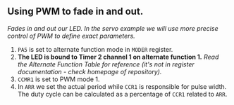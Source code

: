 ## Using PWM to fade in and out.
*Fades in and out our LED. In the servo example we will use more precise control of PWM to define exact parameters.*

1. `PA5` is set to alternate function mode in `MODER` register.
2. **The LED is bound to Timer 2 channel 1 on alternate function 1.** *Read the Alternate Function Table for reference (it's not in register documentation - check homepage of repository).*
3. `CCMR1` is set to PWM mode 1.
4. In `ARR` we set the actual period while `CCR1` is responsible for pulse width. The duty cycle can be calculated as a percentage of `CCR1` related to `ARR`.
